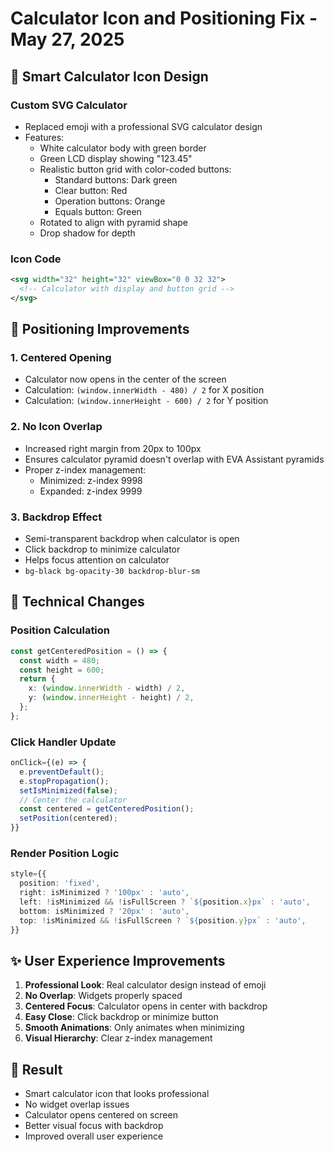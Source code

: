 # Calculator Icon and Positioning Fix - May 27, 2025

## 🎨 **Smart Calculator Icon Design**

### **Custom SVG Calculator**

- Replaced emoji with a professional SVG calculator design
- Features:
  - White calculator body with green border
  - Green LCD display showing "123.45"
  - Realistic button grid with color-coded buttons:
    - Standard buttons: Dark green
    - Clear button: Red
    - Operation buttons: Orange
    - Equals button: Green
  - Rotated to align with pyramid shape
  - Drop shadow for depth

### **Icon Code**

```svg
<svg width="32" height="32" viewBox="0 0 32 32">
  <!-- Calculator with display and button grid -->
</svg>
```

## 📍 **Positioning Improvements**

### **1. Centered Opening**

- Calculator now opens in the center of the screen
- Calculation: `(window.innerWidth - 480) / 2` for X position
- Calculation: `(window.innerHeight - 600) / 2` for Y position

### **2. No Icon Overlap**

- Increased right margin from 20px to 100px
- Ensures calculator pyramid doesn't overlap with EVA Assistant pyramids
- Proper z-index management:
  - Minimized: z-index 9998
  - Expanded: z-index 9999

### **3. Backdrop Effect**

- Semi-transparent backdrop when calculator is open
- Click backdrop to minimize calculator
- Helps focus attention on calculator
- `bg-black bg-opacity-30 backdrop-blur-sm`

## 🔧 **Technical Changes**

### **Position Calculation**

```typescript
const getCenteredPosition = () => {
  const width = 480;
  const height = 600;
  return {
    x: (window.innerWidth - width) / 2,
    y: (window.innerHeight - height) / 2,
  };
};
```

### **Click Handler Update**

```typescript
onClick={(e) => {
  e.preventDefault();
  e.stopPropagation();
  setIsMinimized(false);
  // Center the calculator
  const centered = getCenteredPosition();
  setPosition(centered);
}}
```

### **Render Position Logic**

```typescript
style={{
  position: 'fixed',
  right: isMinimized ? '100px' : 'auto',
  left: !isMinimized && !isFullScreen ? `${position.x}px` : 'auto',
  bottom: isMinimized ? '20px' : 'auto',
  top: !isMinimized && !isFullScreen ? `${position.y}px` : 'auto',
}}
```

## ✨ **User Experience Improvements**

1. **Professional Look**: Real calculator design instead of emoji
2. **No Overlap**: Widgets properly spaced
3. **Centered Focus**: Calculator opens in center with backdrop
4. **Easy Close**: Click backdrop or minimize button
5. **Smooth Animations**: Only animates when minimizing
6. **Visual Hierarchy**: Clear z-index management

## 🎯 **Result**

- Smart calculator icon that looks professional
- No widget overlap issues
- Calculator opens centered on screen
- Better visual focus with backdrop
- Improved overall user experience
